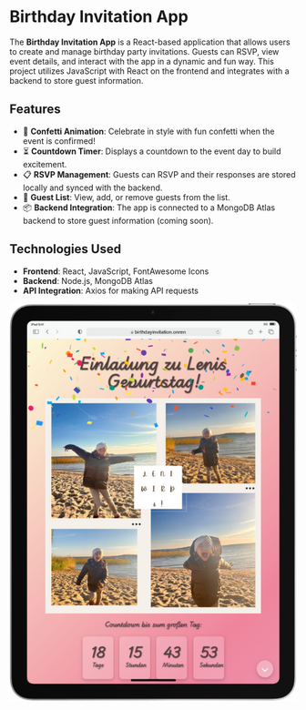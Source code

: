 # Birthday Invitation App

The **Birthday Invitation App** is a React-based application that allows users to create and manage birthday party invitations. Guests can RSVP, view event details, and interact with the app in a dynamic and fun way. This project utilizes JavaScript with React on the frontend and integrates with a backend to store guest information.

## Features

- 🎉 **Confetti Animation**: Celebrate in style with fun confetti when the event is confirmed!
- ⏳ **Countdown Timer**: Displays a countdown to the event day to build excitement.
- 📋 **RSVP Management**: Guests can RSVP and their responses are stored locally and synced with the backend.
- 📝 **Guest List**: View, add, or remove guests from the list.
- 📦 **Backend Integration**: The app is connected to a MongoDB Atlas backend to store guest information (coming soon).

## Technologies Used

- **Frontend**: React, JavaScript, FontAwesome Icons
- **Backend**: Node.js, MongoDB Atlas
- **API Integration**: Axios for making API requests

![Birthday Invitation App Preview](./client/public/BirthdayInvitationApp.png)
